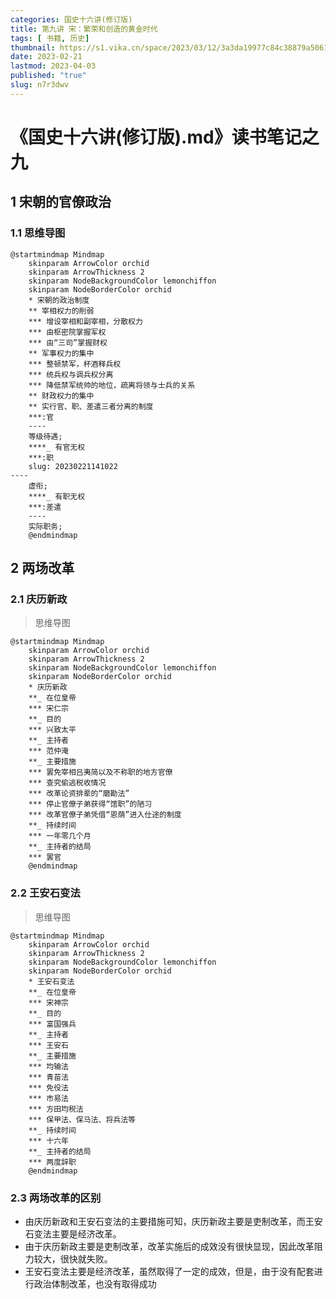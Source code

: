 ```yaml
---
categories: 国史十六讲(修订版)
title: 第九讲 宋：繁荣和创造的黄金时代
tags: [ 书籍, 历史]
thumbnail: https://s1.vika.cn/space/2023/03/12/3a3da19977c84c38879a506116210512
date: 2023-02-21
lastmod: 2023-04-03 
published: "true"
slug: n7r3dwv
---
```


# 《国史十六讲(修订版).md》读书笔记之九
## 1 宋朝的官僚政治

### 1.1 思维导图

```plantuml
@startmindmap Mindmap
    skinparam ArrowColor orchid
    skinparam ArrowThickness 2
    skinparam NodeBackgroundColor lemonchiffon
    skinparam NodeBorderColor orchid
    * 宋朝的政治制度
    ** 宰相权力的削弱
    *** 增设宰相和副宰相，分散权力
    *** 由枢密院掌握军权
    *** 由“三司”掌握财权
    ** 军事权力的集中
    *** 整顿禁军，杯酒释兵权
    *** 统兵权与调兵权分离
    *** 降低禁军统帅的地位，疏离将领与士兵的关系
    ** 财政权力的集中
    ** 实行官、职、差遣三者分离的制度
    ***:官
    ----
    等级待遇;
    ****_ 有官无权
    ***:职
    slug: 20230221141022
----
    虚衔;
    ****_ 有职无权
    ***:差遣
    ----
    实际职务;
    @endmindmap
```

## 2 两场改革

### 2.1 庆历新政
> 思维导图

```plantuml
@startmindmap Mindmap
    skinparam ArrowColor orchid
    skinparam ArrowThickness 2
    skinparam NodeBackgroundColor lemonchiffon
    skinparam NodeBorderColor orchid
    * 庆历新政
    **_ 在位皇帝
    *** 宋仁宗
    **_ 目的
    *** 兴致太平
    **_ 主持者
    *** 范仲淹
    **_ 主要措施
    *** 罢免宰相吕夷简以及不称职的地方官僚
    *** 查究偷逃税收情况
    *** 改革论资排辈的“磨勘法”
    *** 停止官僚子弟获得“馆职”的陋习
    *** 改革官僚子弟凭借“恩荫”进入仕途的制度
    **_ 持续时间
    *** 一年零几个月
    **_ 主持者的结局
    *** 罢官
    @endmindmap
```
### 2.2 王安石变法

>思维导图

```plantuml
@startmindmap Mindmap
    skinparam ArrowColor orchid
    skinparam ArrowThickness 2
    skinparam NodeBackgroundColor lemonchiffon
    skinparam NodeBorderColor orchid
    * 王安石变法
    **_ 在位皇帝
    *** 宋神宗
    **_ 目的
    *** 富国强兵
    **_ 主持者
    *** 王安石
    **_ 主要措施
    *** 均输法
    *** 青苗法
    *** 免役法
    *** 市易法
    *** 方田均税法
    *** 保甲法、保马法、将兵法等
    **_ 持续时间
    *** 十六年
    **_ 主持者的结局
    *** 两度辞职
    @endmindmap
```

### 2.3 两场改革的区别
- 由庆历新政和王安石变法的主要措施可知，庆历新政主要是吏制改革，而王安石变法主要是经济改革。
- 由于庆历新政主要是吏制改革，改革实施后的成效没有很快显现，因此改革阻力较大，很快就失败。
- 王安石变法主要是经济改革，虽然取得了一定的成效，但是，由于没有配套进行政治体制改革，也没有取得成功